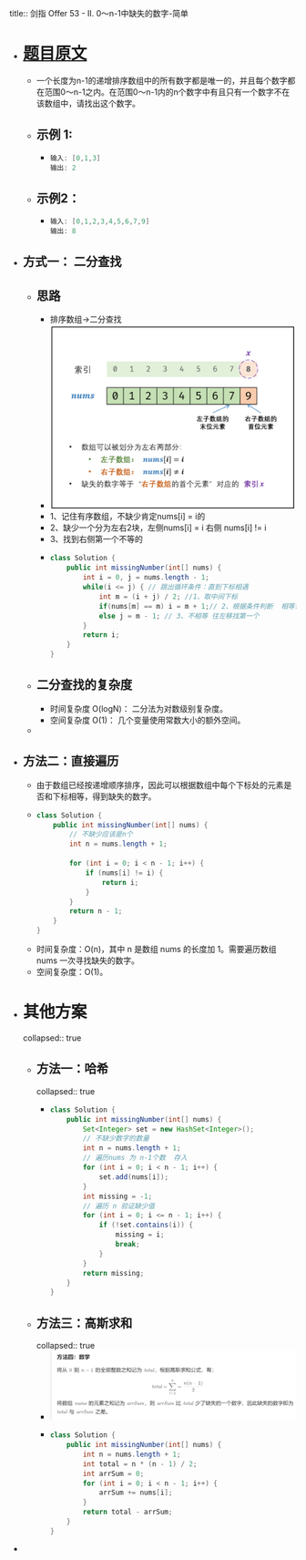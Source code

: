 title:: 剑指 Offer 53 - II. 0～n-1中缺失的数字-简单

- # [题目原文](https://leetcode.cn/problems/que-shi-de-shu-zi-lcof/description/)
	- 一个长度为n-1的递增排序数组中的所有数字都是唯一的，并且每个数字都在范围0～n-1之内。在范围0～n-1内的n个数字中有且只有一个数字不在该数组中，请找出这个数字。
	- ## **示例 1:**
		- ```java
		  输入: [0,1,3]
		  输出: 2
		  ```
	- ## 示例2：
		- ```java
		  输入: [0,1,2,3,4,5,6,7,9]
		  输出: 8
		  ```
- ## 方式一： 二分查找
	- ## 思路
		- 排序数组->二分查找
		- ![image.png](../assets/image_1693708177440_0.png)
		- 1、记住有序数组，不缺少肯定nums[i] = i的
		- 2、缺少一个分为左右2块，左侧nums[i] = i 右侧 nums[i] != i
		- 3、找到右侧第一个不等的
		- ```java
		  class Solution {
		      public int missingNumber(int[] nums) {
		          int i = 0, j = nums.length - 1;
		          while(i <= j) { // 跳出循环条件：直到下标相遇
		              int m = (i + j) / 2; //1、取中间下标 
		              if(nums[m] == m) i = m + 1;// 2、根据条件判断  相等说明得右移
		              else j = m - 1; // 3、不相等 往左移找第一个
		          }
		          return i;
		      }
		  }
		  ```
	- ## 二分查找的复杂度
		- 时间复杂度 O(logN)： 二分法为对数级别复杂度。
		- 空间复杂度 O(1)： 几个变量使用常数大小的额外空间。
	-
- ## 方法二：直接遍历
	- 由于数组已经按递增顺序排序，因此可以根据数组中每个下标处的元素是否和下标相等，得到缺失的数字。
	- ```java
	  class Solution {
	      public int missingNumber(int[] nums) {
	          // 不缺少应该是n个
	          int n = nums.length + 1;
	          
	          for (int i = 0; i < n - 1; i++) {
	              if (nums[i] != i) {
	                  return i;
	              }
	          }
	          return n - 1;
	      }
	  }
	  ```
	- 时间复杂度：O(n)，其中 n 是数组 nums 的长度加 1。需要遍历数组 nums 一次寻找缺失的数字。
	- 空间复杂度：O(1)。
- # 其他方案
  collapsed:: true
	- ## 方法一：哈希
	  collapsed:: true
		- ```java
		  class Solution {
		      public int missingNumber(int[] nums) {
		          Set<Integer> set = new HashSet<Integer>();
		          // 不缺少数字的数量
		          int n = nums.length + 1;
		          // 遍历nums 为 n-1个数  存入 
		          for (int i = 0; i < n - 1; i++) {
		              set.add(nums[i]);
		          }
		          int missing = -1;
		          // 遍历 n 验证缺少值
		          for (int i = 0; i <= n - 1; i++) {
		              if (!set.contains(i)) {
		                  missing = i;
		                  break;
		              }
		          }
		          return missing;
		      }
		  }
		  ```
	- ## 方法三：高斯求和
	  collapsed:: true
		- ![image.png](../assets/image_1686296659382_0.png)
		- ```java
		  class Solution {
		      public int missingNumber(int[] nums) {
		          int n = nums.length + 1;
		          int total = n * (n - 1) / 2;
		          int arrSum = 0;
		          for (int i = 0; i < n - 1; i++) {
		              arrSum += nums[i];
		          }
		          return total - arrSum;
		      }
		  }
		  ```
-